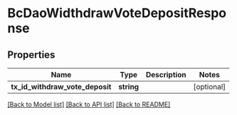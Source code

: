 # BcDaoWidthdrawVoteDepositResponse

## Properties
Name | Type | Description | Notes
------------ | ------------- | ------------- | -------------
**tx_id_withdraw_vote_deposit** | **string** |  | [optional] 

[[Back to Model list]](../README.md#documentation-for-models) [[Back to API list]](../README.md#documentation-for-api-endpoints) [[Back to README]](../README.md)



